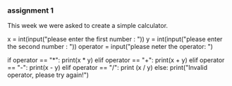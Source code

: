 ### assignment 1

This week we were asked to create a simple calculator.

x = int(input("please enter the first number : "))
y = int(input("please enter the second number : "))
operator = input("please neter the operator: ")

if operator == "*":
    print(x * y)
elif operator == "+":
    print(x + y)
elif operator == "-":
    print(x - y)
elif operator == "/":
    print (x / y)
else:
    print("Invalid operator, please try again!")